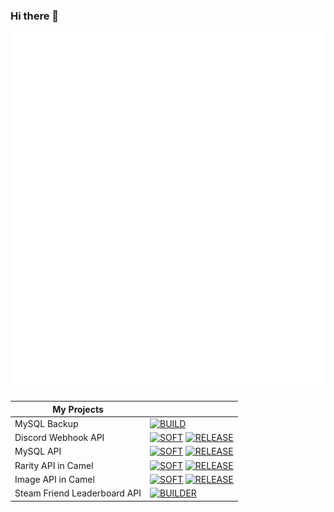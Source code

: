 ### Hi there 👋

<!--
**Aman7123/Aman7123** is a ✨ _special_ ✨ repository because its `README.md` (this file) appears on your GitHub profile.

Here are some ideas to get you started:

- 🔭 I’m currently working on ...
- 🌱 I’m currently learning ...
- 👯 I’m looking to collaborate on ...
- 🤔 I’m looking for help with ...
- 💬 Ask me about ...
- 📫 How to reach me: ...
- 😄 Pronouns: ...
- ⚡ Fun fact: ...
-->
[<img max-width="300px" alt="header image with info about user" src="metrics.svg">](#)


| My Projects           |                                                                                                                                                                                                        |
|-----------------------|--------------------------------------------------------------------------------------------------------------------------------------------------------------------------------------------------------|
| MySQL Backup | [![BUILD](https://github.com/Aman7123/mysql-backup/actions/workflows/BUILD.yaml/badge.svg)](https://github.com/Aman7123/mysql-backup/actions/workflows/BUILD.yaml) |
| Discord Webhook API | [![SOFT](https://github.com/Aman7123/discord-webhook-api-sb/actions/workflows/SOFT.yml/badge.svg)](https://github.com/Aman7123/discord-webhook-api-sb/actions/workflows/SOFT.yml) [![RELEASE](https://github.com/Aman7123/discord-webhook-api-sb/actions/workflows/RELEASE.yml/badge.svg)](https://github.com/Aman7123/discord-webhook-api-sb/actions/workflows/RELEASE.yml) |
| MySQL API | [![SOFT](https://github.com/Aman7123/database-sys-api-sb/actions/workflows/SOFT.yml/badge.svg)](https://github.com/Aman7123/database-sys-api-sb/actions/workflows/SOFT.yml) [![RELEASE](https://github.com/Aman7123/database-sys-api-sb/actions/workflows/RELEASE.yml/badge.svg)](https://github.com/Aman7123/database-sys-api-sb/actions/workflows/RELEASE.yml) |
| Rarity API in Camel | [![SOFT](https://github.com/Aman7123/rarity-sys-api-ac/actions/workflows/SOFT.yml/badge.svg)](https://github.com/Aman7123/rarity-sys-api-ac/actions/workflows/SOFT.yml) [![RELEASE](https://github.com/Aman7123/rarity-sys-api-ac/actions/workflows/RELEASE.yml/badge.svg)](https://github.com/Aman7123/rarity-sys-api-ac/actions/workflows/RELEASE.yml) |
| Image API in Camel | [![SOFT](https://github.com/Aman7123/image-sys-api-ac/actions/workflows/SOFT.yml/badge.svg)](https://github.com/Aman7123/image-sys-api-ac/actions/workflows/SOFT.yml) [![RELEASE](https://github.com/Aman7123/image-sys-api-ac/actions/workflows/RELEASE.yml/badge.svg)](https://github.com/Aman7123/image-sys-api-ac/actions/workflows/RELEASE.yml) |
| Steam Friend Leaderboard API | [![BUILDER](https://github.com/Aman7123/SteamLeaderboards-API/actions/workflows/BUILDER.yml/badge.svg?branch=master)](https://github.com/Aman7123/SteamLeaderboards-API/actions/workflows/BUILDER.yml) |
